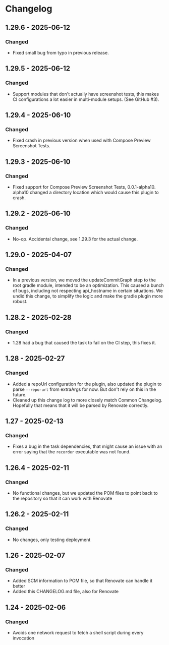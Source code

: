 # Changelog

## 1.29.6 - 2025-06-12

### Changed

- Fixed small bug from typo in previous release. 

## 1.29.5 - 2025-06-12

### Changed

- Support modules that don't actually have screenshot tests, this
  makes CI configurations a lot easier in multi-module setups. (See
  GitHub #3).


## 1.29.4 - 2025-06-10

### Changed

- Fixed crash in previous version when used with Compose Preview
  Screenshot Tests.


## 1.29.3 - 2025-06-10

### Changed

- Fixed support for Compose Preview Screenshot Tests,
  0.0.1-alpha10. alpha10 changed a directory location which would
  cause this plugin to crash.

## 1.29.2 - 2025-06-10

### Changed

- No-op. Accidental change, see 1.29.3 for the actual change.

## 1.29.0 - 2025-04-07

### Changed

- In a previous version, we moved the updateCommitGraph step to the
  root gradle module, intended to be an optimization. This caused a
  bunch of bugs, including not respecting api_hostname in certain
  situations. We undid this change, to simplify the logic and make the
  gradle plugin more robust.

## 1.28.2 - 2025-02-28

### Changed

- 1.28 had a bug that caused the task to fail on the CI step, this fixes it.

## 1.28 - 2025-02-27

### Changed

- Added a repoUrl configuration for the plugin, also updated the plugin to
  parse `--repo-url` from extraArgs for now. But don't rely on this in the
  future.
- Cleaned up this change log to more closely match Common Changelog. Hopefully
  that means that it will be parsed by Renovate correctly.

## 1.27 - 2025-02-13

### Changed

- Fixes a bug in the task dependencies, that might cause an issue
  with an error saying that the `recorder` executable was not found.

## 1.26.4 - 2025-02-11

### Changed

- No functional changes, but we updated the POM files to point back to
  the repository so that it can work with Renovate

## 1.26.2 - 2025-02-11

### Changed

- No changes, only testing deployment

## 1.26 - 2025-02-07

### Changed
- Added SCM information to POM file, so that Renovate can handle it better
- Added this CHANGELOG.md file, also for Renovate

## 1.24 - 2025-02-06

### Changed

- Avoids one network request to fetch a shell script during every invocation
